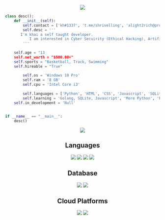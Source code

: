 <p align="center">
  <img src="https://github.com/thompsonemerson/thompsonemerson/raw/master/cover-thompson.png" />
</p>


```py
class desc():
    def __init__(self):
    	self.contact = ['kh#1337', 't.me/shrivelling', 'alight2rich@proton.me']
        self.desc = '''
	   I'm khai a self taught developer.
           I am interested in Cyber Secuirity (Ethical Hacking), Artifical Intelligence & API Exploitation.
        '''
	
	self.age = "13
	self.net_worth = "$500.00+"
	self.sports = "Basketball, Track, Swimming"
	self.hireable = "True"
	
        self.os = 'Windows 10 Pro'
        self.ram = '8 GB'
        self.cpu = 'Intel Core i3'
	
        self.languages = ['Python', 'HTML', 'CSS', 'Javascript', 'SQLite']
        self.learning = 'Golang, SQLite, Javascript', 'More Python', 'Full Stack Web Development'
	self.in_development = 'Null'
	
	
if __name__ == "__main__":
    desc()
```

<p align="center">
    <a href="discord://-/users/995021078428663889">
        <img src="https://lanyard-profile-readme.vercel.app/api/995021078428663889?bg=0000000&borderRadius=0&idleMessage=%20"/>
    </a>

<h2 align="center"> Languages </h2>
<p href = "https://google.com" align="center"> <img src="https://img.shields.io/badge/Python-FFD43B?style=for-the-badge&logo=python&logoColor=blue"> <img src="https://img.shields.io/badge/JavaScript-323330?style=for-the-badge&logo=javascript&logoColor=F7DF1E"> <img src="https://img.shields.io/badge/Go-00ADD8?style=for-the-badge&logo=go&logoColor=white"> <img src="https://img.shields.io/badge/json-5E5C5C?style=for-the-badge&logo=json&logoColor=white"></p>


<h2 align="center"> Database </h2>
<p href = "https://mongodb.com" align="center"> <img src="https://img.shields.io/badge/MongoDB-4EA94B?style=for-the-badge&logo=mongodb&logoColor=white"> <img src="https://img.shields.io/badge/SQLite-07405E?style=for-the-badge&logo=sqlite&logoColor=white"></p>


<h2 align="center"> Cloud Platforms </h2>
<p href = "https://heroku.com" align="center"> <img src="https://img.shields.io/badge/Heroku-430098?style=for-the-badge&logo=heroku&logoColor=white"> <img src="https://img.shields.io/badge/Netlify-00C7B7?style=for-the-badge&logo=netlify&logoColor=white"></p>
